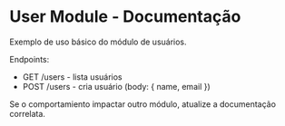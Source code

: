 # User Module - Documentação

Exemplo de uso básico do módulo de usuários.

Endpoints:
- GET /users - lista usuários
- POST /users - cria usuário (body: { name, email })

Se o comportamiento impactar outro módulo, atualize a documentação correlata.
